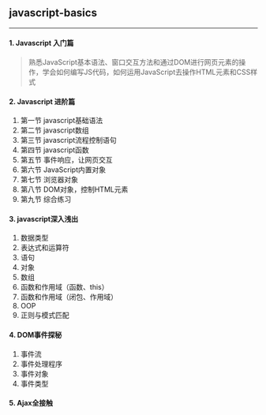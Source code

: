 ## javascript-basics
----

#### 1. Javascript 入门篇

> 熟悉JavaScript基本语法、窗口交互方法和通过DOM进行网页元素的操作，学会如何编写JS代码，如何运用JavaScript去操作HTML元素和CSS样式

#### 2. Javascript 进阶篇

1. 第一节 javascript基础语法
2. 第二节 javascript数组
3. 第三节 javascript流程控制语句
4. 第四节 javascript函数
5. 第五节 事件响应，让网页交互
6. 第六节 JavaScript内置对象
7. 第七节 浏览器对象
8. 第八节 DOM对象，控制HTML元素
9. 第九节 综合练习

#### 3. javascript深入浅出

1. 数据类型
2. 表达式和运算符
3. 语句
4. 对象
5. 数组
6. 函数和作用域（函数、this）
7. 函数和作用域（闭包、作用域）
8. OOP
9. 正则与模式匹配

#### 4. DOM事件探秘

1. 事件流
2. 事件处理程序
3. 事件对象
4. 事件类型

#### 5. Ajax全接触